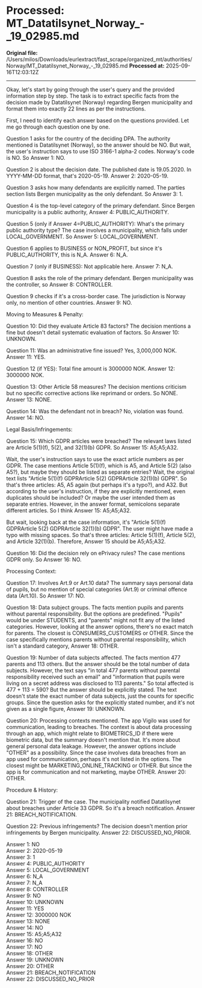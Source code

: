 # Processed: MT_Datatilsynet_Norway_-_19_02985.md

**Original file:** /Users/milos/Downloads/eurlextract/fast_scrape/organized_mt/authorities/Norway/MT_Datatilsynet_Norway_-_19_02985.md
**Processed at:** 2025-09-16T12:03:12Z

---

<think>
Okay, let's start by going through the user's query and the provided information step by step. The task is to extract specific facts from the decision made by Datatilsynet (Norway) regarding Bergen municipality and format them into exactly 22 lines as per the instructions.

First, I need to identify each answer based on the questions provided. Let me go through each question one by one.

Question 1 asks for the country of the deciding DPA. The authority mentioned is Datatilsynet (Norway), so the answer should be NO. But wait, the user's instruction says to use ISO 3166-1 alpha-2 codes. Norway's code is NO. So Answer 1: NO.

Question 2 is about the decision date. The published date is 19.05.2020. In YYYY-MM-DD format, that's 2020-05-19. Answer 2: 2020-05-19.

Question 3 asks how many defendants are explicitly named. The parties section lists Bergen municipality as the only defendant. So Answer 3: 1.

Question 4 is the top-level category of the primary defendant. Since Bergen municipality is a public authority, Answer 4: PUBLIC_AUTHORITY.

Question 5 (only if Answer 4=PUBLIC_AUTHORITY): What's the primary public authority type? The case involves a municipality, which falls under LOCAL_GOVERNMENT. So Answer 5: LOCAL_GOVERNMENT.

Question 6 applies to BUSINESS or NON_PROFIT, but since it's PUBLIC_AUTHORITY, this is N_A. Answer 6: N_A.

Question 7 (only if BUSINESS): Not applicable here. Answer 7: N_A.

Question 8 asks the role of the primary defendant. Bergen municipality was the controller, so Answer 8: CONTROLLER.

Question 9 checks if it's a cross-border case. The jurisdiction is Norway only, no mention of other countries. Answer 9: NO.

Moving to Measures & Penalty:

Question 10: Did they evaluate Article 83 factors? The decision mentions a fine but doesn't detail systematic evaluation of factors. So Answer 10: UNKNOWN.

Question 11: Was an administrative fine issued? Yes, 3,000,000 NOK. Answer 11: YES.

Question 12 (if YES): Total fine amount is 3000000 NOK. Answer 12: 3000000 NOK.

Question 13: Other Article 58 measures? The decision mentions criticism but no specific corrective actions like reprimand or orders. So NONE. Answer 13: NONE.

Question 14: Was the defendant not in breach? No, violation was found. Answer 14: NO.

Legal Basis/Infringements:

Question 15: Which GDPR articles were breached? The relevant laws listed are Article 5(1)(f), 5(2), and 32(1)(b) GDPR. So Answer 15: A5;A5;A32.

Wait, the user's instruction says to use the exact article numbers as per GDPR. The case mentions Article 5(1)(f), which is A5, and Article 5(2) (also A5?), but maybe they should be listed as separate entries? Wait, the original text lists "Article 5(1)(f) GDPRArticle 5(2) GDPRArticle 32(1)(b) GDPR". So that's three articles: A5, A5 again (but perhaps it's a typo?), and A32. But according to the user's instruction, if they are explicitly mentioned, even duplicates should be included? Or maybe the user intended them as separate entries. However, in the answer format, semicolons separate different articles. So I think Answer 15: A5;A5;A32.

But wait, looking back at the case information, it's "Article 5(1)(f) GDPRArticle 5(2) GDPRArticle 32(1)(b) GDPR". The user might have made a typo with missing spaces. So that's three articles: Article 5(1)(f), Article 5(2), and Article 32(1)(b). Therefore, Answer 15 should be A5;A5;A32.

Question 16: Did the decision rely on ePrivacy rules? The case mentions GDPR only. So Answer 16: NO.

Processing Context:

Question 17: Involves Art.9 or Art.10 data? The summary says personal data of pupils, but no mention of special categories (Art.9) or criminal offence data (Art.10). So Answer 17: NO.

Question 18: Data subject groups. The facts mention pupils and parents without parental responsibility. But the options are predefined. "Pupils" would be under STUDENTS, and "parents" might not fit any of the listed categories. However, looking at the answer options, there's no exact match for parents. The closest is CONSUMERS_CUSTOMERS or OTHER. Since the case specifically mentions parents without parental responsibility, which isn't a standard category, Answer 18: OTHER.

Question 19: Number of data subjects affected. The facts mention 477 parents and 113 others. But the answer should be the total number of data subjects. However, the text says "in total 477 parents without parental responsibility received such an email" and "information that pupils were living on a secret address was disclosed to 113 parents." So total affected is 477 + 113 = 590? But the answer should be explicitly stated. The text doesn't state the exact number of data subjects, just the counts for specific groups. Since the question asks for the explicitly stated number, and it's not given as a single figure, Answer 19: UNKNOWN.

Question 20: Processing contexts mentioned. The app Vigilo was used for communication, leading to breaches. The context is about data processing through an app, which might relate to BIOMETRICS_ID if there were biometric data, but the summary doesn't mention that. It's more about general personal data leakage. However, the answer options include "OTHER" as a possibility. Since the case involves data breaches from an app used for communication, perhaps it's not listed in the options. The closest might be MARKETING_ONLINE_TRACKING or OTHER. But since the app is for communication and not marketing, maybe OTHER. Answer 20: OTHER.

Procedure & History:

Question 21: Trigger of the case. The municipality notified Datatilsynet about breaches under Article 33 GDPR. So it's a breach notification. Answer 21: BREACH_NOTIFICATION.

Question 22: Previous infringements? The decision doesn't mention prior infringements by Bergen municipality. Answer 22: DISCUSSED_NO_PRIOR.
</think>

Answer 1: NO  
Answer 2: 2020-05-19  
Answer 3: 1  
Answer 4: PUBLIC_AUTHORITY  
Answer 5: LOCAL_GOVERNMENT  
Answer 6: N_A  
Answer 7: N_A  
Answer 8: CONTROLLER  
Answer 9: NO  
Answer 10: UNKNOWN  
Answer 11: YES  
Answer 12: 3000000 NOK  
Answer 13: NONE  
Answer 14: NO  
Answer 15: A5;A5;A32  
Answer 16: NO  
Answer 17: NO  
Answer 18: OTHER  
Answer 19: UNKNOWN  
Answer 20: OTHER  
Answer 21: BREACH_NOTIFICATION  
Answer 22: DISCUSSED_NO_PRIOR
